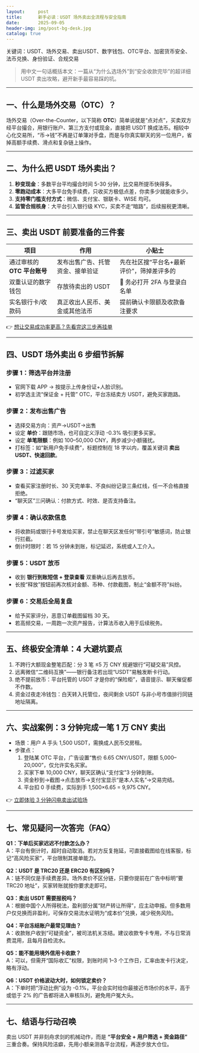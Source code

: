 ```yaml
---
layout:     post
title:      新手必读：USDT 场外卖出全流程与安全指南
date:       2025-09-05
header-img: img/post-bg-desk.jpg
catalog: true
---
```


关键词：USDT、场外交易、卖出USDT、数字钱包、OTC平台、加密货币安全、法币兑换、身份验证、合规交易

> 用中文一句话概括本文：一篇从“为什么选场外”到“安全收款完毕”的超详细 USDT 卖出攻略，避开新手最容易踩的坑。

---

## 一、什么是场外交易（OTC）？  
场外交易（Over-the-Counter，以下简称 **OTC**）简单说就是“点对点”，买卖双方经平台撮合，用银行账户、第三方支付或现金，直接把 USDT 换成法币。相较中心化交易所，“币→钱”不再是订单簿对手盘，而是与你真实聊天的另一位用户，省掉高额手续费、滑点和复杂链上操作。

---

## 二、为什么把 USDT 场外卖出？  
1. **秒变现金**：多数平台平均撮合时间 5-30 分钟，比交易所提币快得多。  
2. **零跑动成本**：大多平台免手续费，只收买方极低点差，你卖多少就能收多少。  
3. **支持零门槛支付方式**：微信、支付宝、银联卡、WISE 均可。  
4. **监管合规核身**：大平台引入银行级 KYC，买卖不走“暗路”，后续报税更清晰。  

---

## 三、卖出 USDT 前要准备的三件套  

| 项目 | 作用 | 小贴士 |
|---|---|---|
| 通过审核的 **OTC 平台账号** | 发布出售广告、托管资金、接单验证 | 先在社区搜“平台名+最新评价”，筛掉差评多的 |
| 双重认证的数字钱包 | 存放待卖出的 USDT | 🔐 务必打开 2FA 与登录白名单 |
| 实名银行卡/收款码 | 真正收出人民币、美金或其他法币 | 提前确认卡限额及收款备注要求 |

👉 [想让交易成功率更高？先看完这三步再挂单](https://okxdog.com/)

---

## 四、USDT 场外卖出 6 步细节拆解  

### 步骤 1：筛选平台并注册  
- 官网下载 APP → 按提示上传身份证+人脸识别。  
- 初学选主流“保证金 + 托管” OTC，平台冻结卖方 USDT，避免买家跑路。  

### 步骤 2：发布出售广告  
- 选择交易方向：资产→USDT→出售  
- 设定 **单价**：跟随市场，也可自定义浮动 -0.3% 吸引更多买家。  
- 设定 **单笔限额**：例如 100–50,000 CNY，两步减少小额骚扰。  
- 打标签：如“新用户免手续费”，标题控制在 18 字以内，覆盖关键词 **卖出USDT、快速回款**。

### 步骤 3：过滤买家  
- 查看买家注册时长、30 天完单率、不良纠纷记录三条红线，任一不合格直接拒绝。  
- “聊天区”三问确认：付款方式、时效、是否支持备注。  

### 步骤 4：确认收款信息  
- 将收款码或银行卡号发给买家，禁止在聊天区发任何“带引号”敏感词，防止银行拦截。  
- 倒计时限时：若 15 分钟未到账，标记延迟，系统或人工介入。  

### 步骤 5：USDT 放币  
- 收到 **银行到账短信 + 登录查看** 双重确认后再去放币。  
- 长按“释放”按钮前再次核对金额、币种、付款截图，制止“金额不符”纠纷。  

### 步骤 6：交易后全局复盘  
- 给予买家评分，恶意订单截图留档 30 天。  
- 若高频交易，一周跑一次资产报告，计算法币收入用于后续税务。  

---

## 五、终极安全清单：4 大避坑要点  

1. 不跨行大额现金整笔匹配：分 3 笔 ≤5 万 CNY 规避银行“可疑交易”风控。  
2. 远离微信“二维码互换”——银行备注若出现“USDT”易触发断卡行动。  
3. 绝不提前放币：平台托管的 USDT 才是你的“保险柜”，语音提示、聊天催促都不作数。  
4. 资金过夜走冷钱包：白天转入托管位，夜间剩余 USDT 与非小号市值排行同链地址隔离。  

---

## 六、实战案例：3 分钟完成一笔 1 万 CNY 卖出

- 场景：用户 A 手头 1,500 USDT，需换成人民币交房租。  
- 步骤点：  
  1. 登陆某 OTC 平台，广告设置“售价 6.65 CNY/USDT，限额 5,000–20,000”，仅允许实名买家。  
  2. 买家下单 10,000 CNY，聊天区确认“支付宝”3 分钟到账。  
  3. 资金秒到→截图→点击放币→支付宝显示“是本人实名”→交易完结。  
  4. 平台扣 0 手续费，实际到手 1,500×6.65 = 9,975 CNY。  

👉 [立即体验 3 分钟闪电卖出试验场](https://okxdog.com/)

---

## 七、常见疑问一次答完（FAQ）

**Q1：下单后买家迟迟不付款怎么办？**  
A：平台有倒计时，超时自动取消。若对方反复拖延，可直接截图给在线客服，标记“高风险买家”，平台限制其接单能力。

**Q2：USDT 是 TRC20 还是 ERC20 有区别吗？**  
A：链不同仅是手续费差异。场外卖价不区分链，只要你提前在广告中标明“要 TRC20 地址”，买家转账就按你要求走即可。

**Q3：卖出 USDT 需要报税吗？**  
A：根据中国个人所得税法，盈利部分属“财产转让所得”，应主动申报。但多数用户仅兑换而非盈利，可保存交易流水证明为“成本价”兑换，减少税务风险。

**Q4：平台冻结账户最常见理由？**  
A：收款账户收到“可疑资金”，被司法机关冻结。建议收款专卡专用，不与日常消费混用，且每月自检流水。

**Q5：能不能用境外信用卡收款？**  
A：可以，但需开“国际收汇”权限，到账时间 1–3 个工作日，汇率由发卡行决定，略有浮动。

**Q6：USDT 价格波动大时，如何锁定卖价？**  
A：下单时把“浮动比例”设为 -0.1%，平台会实时给你最接近市场价的水平，高于或低于 2% 的广告都将进入审核队列，避免用户冤大头。

---

## 七、结语与行动召唤

卖出 USDT 并非刻舟求剑的机械动作，而是 **“平台安全 + 用户筛选 + 资金路径”** 三重合奏。保持风险洁癖，先用小额亲测各平台流程，再逐步放大仓位。